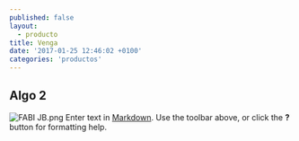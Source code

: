 ```yaml
---
published: false
layout:
  - producto
title: Venga
date: '2017-01-25 12:46:02 +0100'
categories: 'productos'
---
```




## Algo 2
![FABI JB.png]({{site.baseurl}}/media/FABI%20JB.png)
Enter text in [Markdown](http://daringfireball.net/projects/markdown/). Use the toolbar above, or click the **?** button for formatting help.
